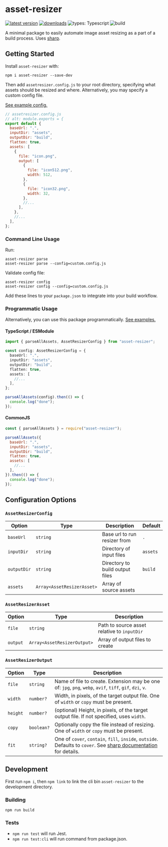 # asset-resizer

[![latest version](https://img.shields.io/npm/v/asset-resizer?label=latest)](https://www.npmjs.com/package/asset-resizer)
[![downloads](https://img.shields.io/npm/dt/asset-resizer)](https://www.npmjs.com/package/asset-resizer)
![types: Typescript](https://img.shields.io/badge/types-Typescript-blue)
![build](https://img.shields.io/github/actions/workflow/status/reiniiriarios/asset-resizer/publish.yaml)

A minimal package to easily automate image asset resizing as a part of a build process. Uses [sharp](https://github.com/lovell/sharp).

## Getting Started

Install `asset-resizer` with:

```
npm i asset-resizer --save-dev
```

Then add `assetresizer.config.js` to your root directory, specifying what assets should be resized and where. Alternatively, you may specify a custom config file.

[See example config.](examples/assetresizer.config.js)

```js
// assetresizer.config.js
// alt: module.exports = {
export default {
  baseUrl: ".",
  inputDir: "assets",
  outputDir: "build",
  flatten: true,
  assets: [
    {
      file: "icon.png",
      output: [
        {
          file: "icon512.png",
          width: 512,
        },
        {
          file: "icon32.png",
          width: 32,
        },
        //...
      ],
    },
    //...
  ],
};
```

### Command Line Usage

Run:

```
asset-resizer parse
asset-resizer parse --config=custom.config.js
```

Validate config file:

```
asset-resizer config
asset-resizer config --config=custom.config.js
```

Add these lines to your `package.json` to integrate into your build workflow.

### Programmatic Usage

Alternatively, you can use this package programmatically. [See examples.](examples/programmatic.ts)

#### TypeScript / ESModule

```ts
import { parseAllAssets, AssetResizerConfig } from "asset-resizer";

const config: AssetResizerConfig = {
  baseUrl: ".",
  inputDir: "assets",
  outputDir: "build",
  flatten: true,
  assets: [
    //...
  ],
};

parseAllAssets(config).then(() => {
  console.log("done");
});
```

#### CommonJS

```js
const { parseAllAssets } = require("asset-resizer");

parseAllAssets({
  baseUrl: ".",
  inputDir: "assets",
  outputDir: "build",
  flatten: true,
  assets: [
    //...
  ],
}).then(() => {
  console.log("done");
});
```

## Configuration Options

### `AssetResizerConfig`

| Option      | Type                       | Description                     | Default  |
| ----------- | -------------------------- | ------------------------------- | -------- |
| `baseUrl`   | `string`                   | Base url to run resizer from    | `.`      |
| `inputDir`  | `string`                   | Directory of input files        | `assets` |
| `outputDir` | `string`                   | Directory to build output files | `build`  |
| `assets`    | `Array<AssetResizerAsset>` | Array of source assets          |          |

### `AssetResizerAsset`

| Option   | Type                        | Description                                 |
| -------- | --------------------------- | ------------------------------------------- |
| `file`   | `string`                    | Path to source asset relative to `inputDir` |
| `output` | `Array<AssetResizerOutput>` | Array of output files to create             |

### `AssetResizerOutput`

| Option   | Type       | Description                                                                                                                                                            |
| -------- | ---------- | ---------------------------------------------------------------------------------------------------------------------------------------------------------------------- |
| `file`   | `string`   | Name of file to create. Extension may be one of: `jpg`, `png`, `webp`, `avif`, `tiff`, `gif`, `dzi`, `v`.                                                              |
| `width`  | `number?`  | Width, in pixels, of the target output file. One of `width` or `copy` must be present.                                                                                 |
| `height` | `number?`  | (optional) Height, in pixels, of the target output file. If not specified, uses `width`.                                                                               |
| `copy`   | `boolean?` | Optionally copy the file instead of resizing. One of `width` or `copy` must be present.                                                                                |
| `fit`    | `string?`  | One of `cover`, `contain`, `fill`, `inside`, `outside`. Defaults to `cover`. See [sharp documentation](https://sharp.pixelplumbing.com/api-resize#resize) for details. |

## Development

First run `npm i`, then `npm link` to link the cli bin `asset-resizer` to the development directory.

### Building

`npm run build`

### Tests

- `npm run test` will run Jest.
- `npm run test:cli` will run command from package.json.
